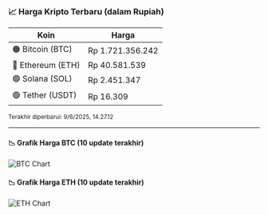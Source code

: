 

<!-- HARGA_KRIPTO -->
### 📈 Harga Kripto Terbaru (dalam Rupiah)

| Koin     | Harga         |
|----------|---------------|
| 🟠 Bitcoin (BTC)   | Rp 1.721.356.242 |
| 🔵 Ethereum (ETH)  | Rp 40.581.539 |
| 🟣 Solana (SOL)    | Rp 2.451.347 |
| 🟢 Tether (USDT)   | Rp 16.309 |

<sub>Terakhir diperbarui: 9/6/2025, 14.27.12</sub>

---

#### 📉 Grafik Harga BTC (10 update terakhir)
![BTC Chart](https://quickchart.io/chart?c=%7B%22type%22%3A%22line%22%2C%22data%22%3A%7B%22labels%22%3A%5B%2203%3A20%3A33%22%2C%2204%3A02%3A58%22%2C%2204%3A41%3A03%22%2C%2204%3A58%3A12%22%2C%2205%3A28%3A44%22%2C%2205%3A47%3A09%22%2C%2205%3A58%3A30%22%2C%2206%3A40%3A10%22%2C%2206%3A58%3A02%22%2C%2207%3A27%3A12%22%5D%2C%22datasets%22%3A%5B%7B%22label%22%3A%22Bitcoin%22%2C%22data%22%3A%5B1719490788%2C1722043944%2C1723152590%2C1721031274%2C1719567630%2C1719018307%2C1718806578%2C1720085617%2C1721476515%2C1721356242%5D%2C%22fill%22%3Afalse%2C%22borderColor%22%3A%22blue%22%2C%22tension%22%3A0.1%7D%5D%7D%7D)

#### 📉 Grafik Harga ETH (10 update terakhir)
![ETH Chart](https://quickchart.io/chart?c=%7B%22type%22%3A%22line%22%2C%22data%22%3A%7B%22labels%22%3A%5B%2203%3A20%3A33%22%2C%2204%3A02%3A58%22%2C%2204%3A41%3A03%22%2C%2204%3A58%3A12%22%2C%2205%3A28%3A44%22%2C%2205%3A47%3A09%22%2C%2205%3A58%3A30%22%2C%2206%3A40%3A10%22%2C%2206%3A58%3A02%22%2C%2207%3A27%3A12%22%5D%2C%22datasets%22%3A%5B%7B%22label%22%3A%22Ethereum%22%2C%22data%22%3A%5B40598263%2C40671417%2C40644752%2C40571912%2C40572134%2C40527107%2C40501953%2C40538317%2C40588210%2C40581539%5D%2C%22fill%22%3Afalse%2C%22borderColor%22%3A%22blue%22%2C%22tension%22%3A0.1%7D%5D%7D%7D)

<!-- /HARGA_KRIPTO -->
